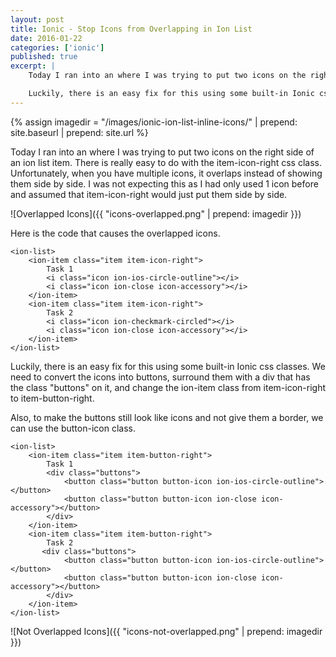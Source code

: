 ```yaml
---
layout: post
title: Ionic - Stop Icons from Overlapping in Ion List 
date: 2016-01-22
categories: ['ionic']
published: true
excerpt: | 
    Today I ran into an where I was trying to put two icons on the right side of an ion list item.  There is really easy to do with the item-icon-right css class.  Unfortunately when you have multiple icons, it overlaps instead of showing them side by side. I was not expecting this as I had only used 1 icon before and assumed that item-icon-right would just put them side by side.  

    Luckily, there is an easy fix for this using some built-in Ionic css classes.
---
```


{% assign imagedir = "/images/ionic-ion-list-inline-icons/" | prepend: site.baseurl | prepend: site.url %}

Today I ran into an where I was trying to put two icons on the right side of an ion list item.  There is really easy to do with the item-icon-right css class.  Unfortunately, when you have multiple icons, it overlaps instead of showing them side by side.  I was not expecting this as I had only used 1 icon before and assumed that item-icon-right would just put them side by side.  

![Overlapped Icons]({{ "icons-overlapped.png" | prepend: imagedir }})

Here is the code that causes the overlapped icons.

    <ion-list>
        <ion-item class="item item-icon-right">
            Task 1
            <i class="icon ion-ios-circle-outline"></i>
            <i class="icon ion-close icon-accessory"></i>
        </ion-item>
        <ion-item class="item item-icon-right">
            Task 2
            <i class="icon ion-checkmark-circled"></i>
            <i class="icon ion-close icon-accessory"></i>
        </ion-item>
    </ion-list>


Luckily, there is an easy fix for this using some built-in Ionic css classes.  We need to convert the icons into buttons, surround them with a div that has the class "buttons" on it, and change the ion-item class from item-icon-right to item-button-right.  

Also, to make the buttons still look like icons and not give them a border, we can use the button-icon class.  

    <ion-list>
        <ion-item class="item item-button-right">
            Task 1
            <div class="buttons">
                <button class="button button-icon ion-ios-circle-outline"></button>
                <button class="button button-icon ion-close icon-accessory"></button>
            </div>
        </ion-item>
        <ion-item class="item item-button-right">
            Task 2
           <div class="buttons">
                <button class="button button-icon ion-ios-circle-outline"></button>
                <button class="button button-icon ion-close icon-accessory"></button>
            </div>
        </ion-item>
    </ion-list>


![Not Overlapped Icons]({{ "icons-not-overlapped.png" | prepend: imagedir }})



